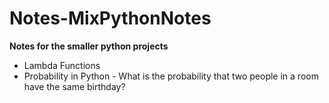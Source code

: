 # Notes-MixPythonNotes

**Notes for the smaller python projects**

* Lambda Functions
* Probability in Python - What is the probability that two people in a room have the same birthday?

